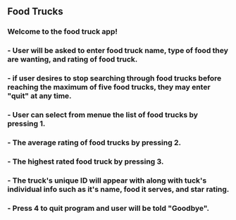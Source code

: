## Food Trucks
### Welcome to the food truck app!
### - User will be asked to enter food truck name, type of food they are wanting, and rating of food truck.
### - if user desires to stop searching through food trucks before reaching the maximum of five food trucks, they may enter "quit" at any time.
### - User can select from menue the list of food trucks by pressing 1.
### - The average rating of food trucks by pressing 2.
### - The highest rated food truck by pressing 3.
### - The truck's unique ID will appear with along with tuck's individual info such as it's name, food it serves, and star rating.
### - Press 4 to quit program and user will be told "Goodbye". 
